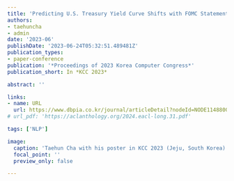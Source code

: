 ```yaml
---
title: 'Predicting U.S. Treasury Yield Curve Shifts with FOMC Statements Using BERT'
authors:
- taehuncha
- admin
date: '2023-06'
publishDate: '2023-06-24T05:32:51.489481Z'
publication_types:
- paper-conference
publication: '*Proceedings of 2023 Korea Computer Congress*'
publication_short: In *KCC 2023*

abstract: ''

links:
- name: URL
  url: https://www.dbpia.co.kr/journal/articleDetail?nodeId=NODE11488003
# url_pdf: 'https://aclanthology.org/2024.eacl-long.31.pdf'

tags: ['NLP']

image:
  caption: 'Taehun Cha with his poster in KCC 2023 (Jeju, South Korea)'
  focal_point: ''
  preview_only: false

---
```

